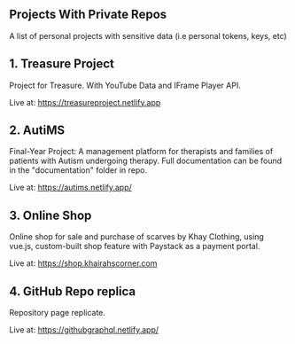 ## Projects With Private Repos

A list of personal projects with sensitive data (i.e personal tokens, keys, etc)



## 1. Treasure Project

Project for Treasure. With YouTube Data and IFrame Player API.

Live at: https://treasureproject.netlify.app

## 2. AutiMS

Final-Year Project: A management platform for therapists and families of patients with Autism undergoing therapy. Full documentation can be found in the "documentation" folder in repo. 

Live at: https://autims.netlify.app/

## 3. Online Shop

Online shop for sale and purchase of scarves by Khay Clothing, using vue.js, custom-built shop feature with Paystack as a payment portal. 

Live at: https://shop.khairahscorner.com

## 4. GitHub Repo replica

Repository page replicate. 

Live at: https://githubgraphql.netlify.app/
